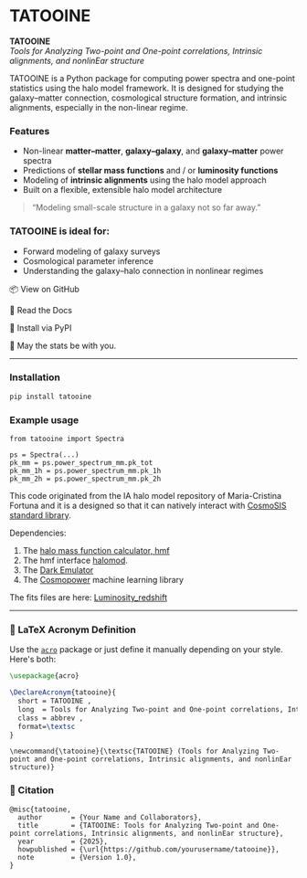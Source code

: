 
# TATOOINE

**TATOOINE**  
*Tools for Analyzing Two-point and One-point correlations, Intrinsic alignments, and nonlinEar structure*

TATOOINE is a Python package for computing power spectra and one-point statistics using the halo model framework. It is designed for studying the galaxy–matter connection, cosmological structure formation, and intrinsic alignments, especially in the non-linear regime.

### Features
- Non-linear **matter–matter**, **galaxy–galaxy**, and **galaxy–matter** power spectra
- Predictions of **stellar mass functions** and / or **luminosity functions**
- Modeling of **intrinsic alignments** using the halo model approach
- Built on a flexible, extensible halo model architecture

> “Modeling small-scale structure in a galaxy not so far away.”

### TATOOINE is ideal for:

- Forward modeling of galaxy surveys
- Cosmological parameter inference
- Understanding the galaxy–halo connection in nonlinear regimes

📦 View on GitHub

📄 Read the Docs

💾 Install via PyPI

🖖 May the stats be with you.

---

### Installation

```bash
pip install tatooine
```

### Example usage

```
from tatooine import Spectra

ps = Spectra(...)
pk_mm = ps.power_spectrum_mm.pk_tot
pk_mm_1h = ps.power_spectrum_mm.pk_1h
pk_mm_2h = ps.power_spectrum_mm.pk_2h
```

This code originated from the IA halo model repository of Maria-Cristina Fortuna and it is a designed so that it can natively interact with [CosmoSIS standard library](https://github.com/joezuntz/cosmosis-standard-library).

Dependencies:

1. The [halo mass function calculator, hmf](https://hmf.readthedocs.io/en/3.3.4/)
2. The hmf interface [halomod](https://github.com/halomod/halomod).
3. The [Dark Emulator](https://dark-emulator.readthedocs.io/en/latest/)
4. The [Cosmopower](https://alessiospuriomancini.github.io/cosmopower/) machine learning library


The fits files are here: [Luminosity_redshift](https://ruhr-uni-bochum.sciebo.de/s/ZdAE6nTf0OPyV6S)




---

### 📄 LaTeX Acronym Definition

Use the [`acro`](https://ctan.org/pkg/acro) package or just define it manually depending on your style. Here's both:

```latex
\usepackage{acro}

\DeclareAcronym{tatooine}{
  short = TATOOINE ,
  long  = Tools for Analyzing Two-point and One-point correlations, Intrinsic alignments, and nonlinEar structure ,
  class = abbrev ,
  format=\textsc
}
```

```
\newcommand{\tatooine}{\textsc{TATOOINE} (Tools for Analyzing Two-point and One-point correlations, Intrinsic alignments, and nonlinEar structure)}
```


### 📄 Citation

```
@misc{tatooine,
  author       = {Your Name and Collaborators},
  title        = {TATOOINE: Tools for Analyzing Two-point and One-point correlations, Intrinsic alignments, and nonlinEar structure},
  year         = {2025},
  howpublished = {\url{https://github.com/yourusername/tatooine}},
  note         = {Version 1.0},
}
```